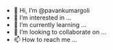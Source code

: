 - 👋 Hi, I’m @pavankumargoli
- 👀 I’m interested in ...
- 🌱 I’m currently learning ...
- 💞️ I’m looking to collaborate on ...
- 📫 How to reach me ...

<!---
pavankumargoli/pavankumargoli is a ✨ special ✨ repository because its `README.md` (this file) appears on your GitHub profile.
You can click the Preview link to take a look at your changes.
--->
